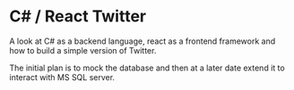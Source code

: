 # C# / React Twitter
A look at C# as a backend language, react as a frontend framework and how to build a simple version of Twitter.

The initial plan is to mock the database and then at a later date extend it to interact with MS SQL server. 